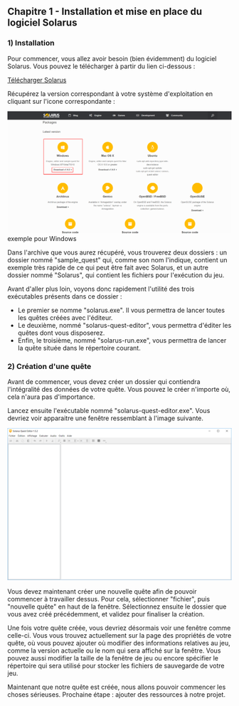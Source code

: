 ## Chapitre 1 - Installation et mise en place du logiciel Solarus

### 1) Installation

Pour commencer, vous allez avoir besoin (bien évidemment) du logiciel Solarus. Vous pouvez le télécharger à partir du lien ci-dessous :

[Télécharger Solarus](http://www.solarus-games.org/engine/download/)

Récupérez la version correspondant à votre système d'exploitation en cliquant sur l'icone correspondante :

![page d'installation](../images/download_solarus.png)
exemple pour Windows

Dans l'archive que vous aurez récupéré, vous trouverez deux dossiers : un dossier nommé "sample_quest" qui, comme son nom l'indique, contient un exemple très rapide de ce qui peut être fait avec Solarus, et un autre dossier nommé "Solarus", qui contient les fichiers pour l'exécution du jeu.

Avant d'aller plus loin, voyons donc rapidement l'utilité des trois exécutables présents dans ce dossier :

- Le premier se nomme "solarus.exe". Il vous permettra de lancer toutes les quêtes créées avec l'éditeur.
- Le deuxième, nommé "solarus-quest-editor", vous permettra d'éditer les quêtes dont vous disposerez.
- Enfin, le troisième, nommé "solarus-run.exe", vous permettra de lancer la quête située dans le répertoire courant.

### 2) Création d'une quête ###

Avant de commencer, vous devez créer un dossier qui contiendra l'intégralité des données de votre quête. Vous pouvez le créer n'importe où, cela n'aura pas d'importance.

Lancez ensuite l'exécutable nommé "solarus-quest-editor.exe". Vous devriez voir apparaitre une fenêtre ressemblant à l'image suivante.

![interface SQE](../images/editor_gui_empty.png)

Vous devez maintenant créer une nouvelle quête afin de pouvoir commencer à travailler dessus. Pour cela, sélectionner "fichier", puis "nouvelle quête" en haut de la fenêtre. Sélectionnez ensuite le dossier que vous avez créé précédemment, et validez pour finaliser la création.

Une fois votre quête créée, vous devriez désormais voir une fenêtre comme celle-ci. Vous vous trouvez actuellement sur la page des propriétés de votre quête, où vous pouvez ajouter où modifier des informations relatives au jeu, comme la version actuelle ou le nom qui sera affiché sur la fenêtre. Vous pouvez aussi modifier la taille de la fenêtre de jeu ou encore spécifier le répertoire qui sera utilisé pour stocker les fichiers de sauvegarde de votre jeu.

Maintenant que notre quête est créée, nous allons pouvoir commencer les choses sérieuses. Prochaine étape : ajouter des ressources à notre projet.

